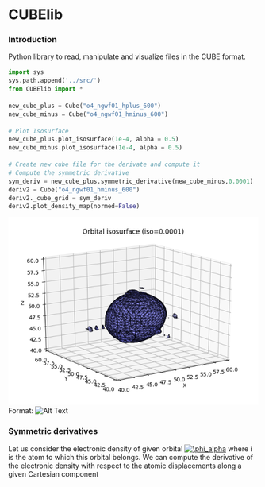 # CUBElib

### Introduction
Python library to read, manipulate and visualize files in the CUBE format.



```python
import sys
sys.path.append('../src/')
from CUBElib import *

new_cube_plus = Cube("o4_ngwf01_hplus_600")
new_cube_minus = Cube("o4_ngwf01_hminus_600")

# Plot Isosurface
new_cube_plus.plot_isosurface(1e-4, alpha = 0.5)
new_cube_minus.plot_isosurface(1e-4, alpha = 0.5)

# Create new cube file for the derivate and compute it
# Compute the symmetric derivative
sym_deriv = new_cube_plus.symmetric_derivative(new_cube_minus,0.0001)
deriv2 = Cube("o4_ngwf01_hminus_600")
deriv2._cube_grid = sym_deriv
deriv2.plot_density_map(normed=False)
```

![GitHub Logo](/figures/orbital_isosurface_example.png)
Format: ![Alt Text](url)

### Symmetric derivatives

Let us consider the electronic density of given orbital  <a href="https://www.codecogs.com/eqnedit.php?latex=\phi_alpha" target="_blank"><img src="https://latex.codecogs.com/gif.latex?\phi_i" title="\phi_alpha" /></a>  where i is the atom to which this orbital belongs. We can compute the derivative of the electronic density with respect to the atomic displacements along a given Cartesian component 

